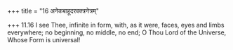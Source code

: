 +++
title = "16 अनेकबाहूदरवक्त्रनेत्रम्"

+++
11.16 I see Thee, infinite in form, with, as it were, faces, eyes and
limbs everywhere; no beginning, no middle, no end; O Thou Lord of the
Universe, Whose Form is universal!
